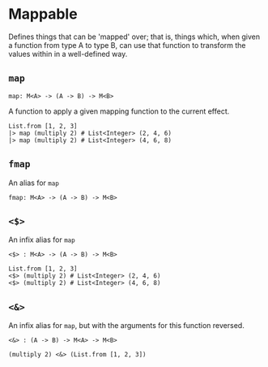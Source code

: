 # Mappable

Defines things that can be 'mapped' over; that is, things which, when given
a function from type A to type B, can use that function to transform the
values within in a well-defined way.

## `map`

```aml
map: M<A> -> (A -> B) -> M<B>
```

A function to apply a given mapping function to the current effect.

```aml
List.from [1, 2, 3]
|> map (multiply 2) # List<Integer> (2, 4, 6)
|> map (multiply 2) # List<Integer> (4, 6, 8)
```

## `fmap`

An alias for `map`

```aml
fmap: M<A> -> (A -> B) -> M<B>
```

## `<$>`

An infix alias for `map`

```aml
<$> : M<A> -> (A -> B) -> M<B>
```

```aml
List.from [1, 2, 3]
<$> (multiply 2) # List<Integer> (2, 4, 6)
<$> (multiply 2) # List<Integer> (4, 6, 8)
```

## `<&>`

An infix alias for `map`, but with the arguments for this function reversed.

```aml
<&> : (A -> B) -> M<A> -> M<B>
```

```aml
(multiply 2) <&> (List.from [1, 2, 3])
```

